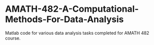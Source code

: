 # AMATH-482-A-Computational-Methods-For-Data-Analysis
Matlab code for various data analysis tasks completed for AMATH 482 course.
